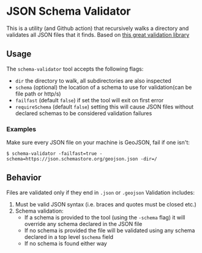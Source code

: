 # JSON Schema Validator
This is a utility (and Github action) that recursively walks a directory and validates all JSON files that it finds.
Based on [this great validation library](github.com/santhosh-tekuri/jsonschema)


## Usage 

The `schema-validator` tool accepts the following flags:

- `dir` the directory to walk, all subdirectories are also inspected
- `schema` (optional) the location of a schema to use for validation(can be file path or http/s) 
- `failfast` (default `false`) if set the tool will exit on first error 
- `requireSchema` (default `false`) setting this will cause JSON files without declared schemas to be considered validation failures


### Examples 

Make sure every JSON file on your machine is GeoJSON, fail if one isn't:

`$ schema-validator -failfast=true -schema=https://json.schemastore.org/geojson.json -dir=/`


## Behavior

Files are validated only if they end in `.json` or `.geojson`
Validation includes:
1. Must be valid JSON syntax (i.e. braces and quotes must be closed etc.)
2. Schema validation:
   - If a schema is provided to the tool (using the `-schema` flag) it will override any schema declared in the JSON file
   - If no schema is provided the file will be validated using any schema declared in a top level `$schema` field
   - If no schema is found either way 